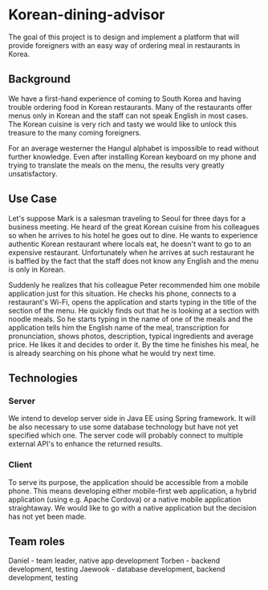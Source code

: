 # Korean-dining-advisor
The goal of this project is to design and implement a platform that will provide foreigners with an easy way of ordering meal in restaurants in Korea.

## Background
We have a first-hand experience of coming to South Korea and having trouble ordering food in Korean restaurants. Many of the restaurants offer menus only in Korean and the staff can not speak English in most cases. The Korean cuisine is very rich and tasty we would like to unlock this treasure to the many coming foreigners.

For an average westerner the Hangul alphabet is impossible to read without further knowledge. Even after installing Korean keyboard on my phone and trying to translate the meals on the menu, the results very greatly unsatisfactory.

## Use Case
Let's suppose Mark is a salesman traveling to Seoul for three days for a business meeting. He heard of the great Korean cuisine from his colleagues so when he arrives to his hotel he goes out to dine. He wants to experience authentic Korean restaurant where locals eat, he doesn't want to go to an expensive restaurant. Unfortunately when he arrives at such restaurant he is baffled by the fact that the staff does not know any English and the menu is only in Korean.

Suddenly he realizes that his colleague Peter recommended him one mobile application just for this situation. He checks his phone, connects to a restaurant's Wi-Fi, opens the application and starts typing in the title of the section of the menu. He quickly finds out that he is looking at a section with noodle meals. So he starts typing in the name of one of the meals and the application tells him the English name of the meal, transcription for pronunciation, shows photos, description, typical ingredients and average price. He likes it and decides to order it. By the time he finishes his meal, he is already searching on his phone what he would try next time.

## Technologies

### Server
We intend to develop server side in Java EE using Spring framework. It will be also necessary to use some database technology but have not yet specified which one. The server code will probably connect to multiple external API's to enhance the returned results.

### Client
To serve its purpose, the application should be accessible from a mobile phone. This means developing either mobile-first web application, a hybrid application (using e.g. Apache Cordova) or a native mobile application straightaway. We would like to go with a native application but the decision has not yet been made.

## Team roles
Daniel - team leader, native app development
Torben - backend development, testing
Jaewook - database development, backend development, testing
